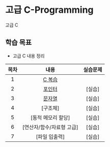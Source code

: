 # 고급 C-Programming
고급 C

## 학습 목표
- 고급 C 내용 정리

| 목차 | 내용 | 실습문제 |
|:---:|:---:|:---:|
| 1 |  [C 복습](https://github.com/kyeong-hyeok/Lecture/tree/main/C/C%20%EB%B3%B5%EC%8A%B5) |
| 2 | [포인터](https://github.com/kyeong-hyeok/Lecture/tree/main/C/%ED%8F%AC%EC%9D%B8%ED%84%B0)| [실습] |
| 3 | [문자열](https://github.com/kyeong-hyeok/Lecture/tree/main/C/%EB%AC%B8%EC%9E%90%EC%97%B4) | [실습] |
| 4 | [구조체] | [실습] |
| 5 | [동적 메모리 할당] | [실습] |
| 6 | [연산자/함수/자료형 고급] | [실습] |
| 7 | [파일 입출력] | [실습] |
